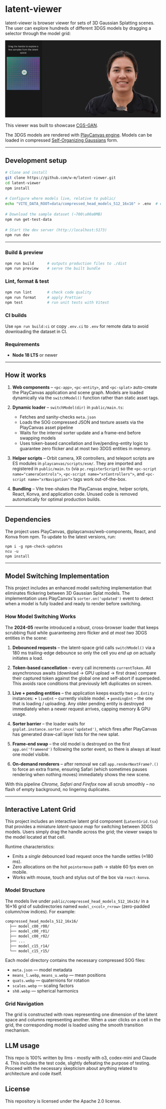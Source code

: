 # latent-viewer

latent-viewer is browser viewer for sets of 3D Gaussian Splatting scenes. The user can explore hundreds of different 3DGS models by dragging a selector through the model grid:

![Demo](latent-viewer-demo.gif)

This viewer was built to showcase [CGS-GAN](https://fraunhoferhhi.github.io/cgs-gan/).

The 3DGS models are rendered with [PlayCanvas engine](https://github.com/playcanvas/engine). Models can be loaded in compressed
[Self-Organizing Gaussians](https://fraunhoferhhi.github.io/Self-Organizing-Gaussians/) form.

---

## Development setup

```bash
# Clone and install
git clone https://github.com/w-m/latent-viewer.git
cd latent-viewer
npm install

# Configure where models live, relative to public/
echo "VITE_DATA_ROOT=data/compressed_head_models_512_16x16" > .env  # edit the path if you have your own models

# Download the sample dataset (~700\u00a0MB)
npm run get-test-data

# Start the dev server (http://localhost:5173)
npm run dev
```

---

### Build & preview

```bash
npm run build      # outputs production files to ./dist
npm run preview    # serve the built bundle
```

### Lint, format & test

```bash
npm run lint       # check code quality
npm run format     # apply Prettier
npm test           # run unit tests with Vitest
```

### CI builds

Use `npm run build:ci` or copy `.env.ci` to `.env` for remote data to avoid downloading the dataset in CI.

### Requirements

- **Node 18 LTS** or newer

---

## How it works

1. **Web components** – `<pc-app>`, `<pc-entity>`, and `<pc-splat>` auto-create the PlayCanvas application and scene graph. Models are loaded dynamically via the `switchModel()` function rather than static asset tags.

2. **Dynamic loader** – `switchModel(dir)` in `public/main.ts`:

   - Fetches and sanity-checks `meta.json`
   - Loads the SOG compressed JSON and texture assets via the PlayCanvas asset pipeline
   - Waits for the internal sorter update and a frame-end before swapping models
   - Uses token-based cancellation and live/pending-entity logic to guarantee zero flicker and at most two 3DGS entities in memory.

3. **Helper scripts** – Orbit camera, XR controllers, and teleport scripts are ES modules in `playcanvas/scripts/esm/`. They are imported and registered in `public/main.ts` (via `pc.registerScript`) so the `<pc-script name="cameraControls">`, `<pc-script name="xrControllers">`, and `<pc-script name="xrNavigation">` tags work out-of-the-box.

4. **Bundling** – Vite tree-shakes the PlayCanvas engine, helper scripts, React, Konva, and application code. Unused code is removed automatically for optimal production builds.

---

## Dependencies

The project uses PlayCanvas, @playcanvas/web-components, React, and Konva from npm. To update to the latest versions, run:

```
npm i -g npm-check-updates
ncu -u
npm install
```

---

## Model Switching Implementation

This project includes an enhanced model switching implementation that eliminates flickering between 3D Gaussian Splat models. The implementation uses PlayCanvas's `sorter.on('updated')` event to detect when a model is fully loaded and ready to render before switching.

### How Model Switching Works

The **2024-05** rewrite introduced a robust, cross-browser loader that keeps
scrubbing fluid while guaranteeing zero flicker and _at most two_ 3DGS
entities in the scene:

1. **Debounced requests** – the latent-space grid calls `switchModel()` via a
   180 ms trailing-edge debounce so only the cell you _end up on_ actually
   initiates a load.

2. **Token-based cancellation** – every call increments `currentToken`. All
   asynchronous awaits (download → GPU upload → first draw) compare their
   captured token against the global one and self-abort if superseded. This
   avoids race conditions that previously left duplicates on screen.

3. **Live + pending entities** – the application keeps exactly two
   `pc.Entity` instances:
   • `liveEnt` – currently visible model.
   • `pendingEnt` – the one that is loading / uploading.
   Any older pending entity is destroyed immediately when a newer request
   arrives, capping memory & GPU usage.

4. **Sorter barrier** – the loader waits for
   `gsplat.instance.sorter.once('updated')`, which fires after PlayCanvas has
   generated draw-call layer lists for the new splat.

5. **Frame-end swap** – the old model is destroyed on the first `app.on('frameend')`
   following the sorter event, so there is always at least one model visible.

6. **On-demand renderers** – after removal we call
   `app.renderNextFrame?.()` to force an extra frame, ensuring Safari (which
   sometimes pauses rendering when nothing moves) immediately shows the new
   scene.

With this pipeline _Chrome, Safari and Firefox_ now all scrub smoothly – no
flash of empty background, no lingering duplicates.

---

## Interactive Latent Grid

This project includes an interactive latent grid component (`LatentGrid.tsx`)
that provides a miniature _latent-space map_ for switching between 3DGS models.
Users simply drag the handle across the grid; the viewer swaps
to the model located at that cell.

Runtime characteristics:

- Emits a _single_ debounced load request once the handle settles (≈180 ms).
- Zero allocations on the hot `pointermove` path → stable 60 fps even on
  mobile.
- Works with mouse, touch and stylus out of the box via `react-konva`.

### Model Structure

The models live under `public/compressed_head_models_512_16x16/` in a 16×16 grid of subdirectories named `model_c<col>_r<row>` (zero-padded column/row indices). For example:

```
compressed_head_models_512_16x16/
  ├── model_c00_r00/
  ├── model_c00_r01/
  ├── model_c00_r02/
  ├── ...
  ├── model_c15_r14/
  └── model_c15_r15/
```

Each model directory contains the necessary compressed SOG files:

- `meta.json` — model metadata
- `means_l.webp`, `means_u.webp` — mean positions
- `quats.webp` — quaternions for rotation
- `scales.webp` — scaling factors
- `sh0.webp` — spherical harmonics

### Grid Navigation

The grid is constructed with rows representing one dimension of the latent space and columns representing another. When a user clicks on a cell in the grid, the corresponding model is loaded using the smooth transition mechanism.

## LLM usage

This repo is 100% written by llms - mostly with o3, codex-mini and Claude 4. This includes the test code, slightly defeating the purpose of testing. Proceed with the necessary skepticism about anything related to architecture and code itself.

## License

This repository is licensed under the Apache 2.0 license.
